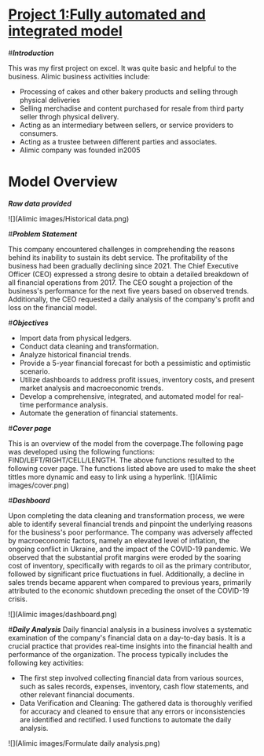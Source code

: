 
# [Project 1:Fully automated and integrated model](https://www.upwork.com/services/product/consulting-hr-a-fully-integrated-and-automated-financial-model-file-1651955799414988800?ref=project_share&tier=0)
#***Introduction***

This was my first project on excel. It was quite basic and helpful to the business. 
Alimic  business activities include:

- Processing of cakes and other bakery products and selling through physical deliveries
- Selling merchadise and content purchased for resale from third party seller throgh physical delivery.
- Acting as an intermediary between sellers, or service providers to consumers.
- Acting as a trustee between different parties and associates.
- Alimic company was founded in2005 

# Model Overview 
***Raw data provided***

![](Alimic images/Historical data.png)

#***Problem Statement***

This company encountered challenges in comprehending the reasons behind its inability to sustain its debt service. The profitability of the business had been gradually declining since 2021. The Chief Executive Officer (CEO) expressed a strong desire to obtain a detailed breakdown of all financial operations from 2017. The CEO sought a projection of the business's performance for the next five years based on observed trends. Additionally, the CEO requested a daily analysis of the company's profit and loss on the financial model.

#***Objectives***

- Import data from physical ledgers.
- Conduct data cleaning and transformation.
- Analyze historical financial trends.
- Provide a 5-year financial forecast for both a pessimistic and optimistic scenario.
- Utilize dashboards to address profit issues, inventory costs, and present market analysis and macroeconomic trends.
- Develop a comprehensive, integrated, and automated model for real-time performance analysis.
- Automate the generation of financial statements.


#***Cover page***

This is an overview of the model from the coverpage.The following page was developed using the following functions: FIND/LEFT/RIGHT/CELL/LENGTH. 
The above functions resulted to the following cover page. The functions listed above are used to make the sheet tittles more dynamic and easy to link using a hyperlink.
![](Alimic images/cover.png)

#***Dashboard***

Upon completing the data cleaning and transformation process, we were able to identify several financial trends and pinpoint the underlying reasons for the business's poor performance. The company was adversely affected by macroeconomic factors, namely an elevated level of inflation, the ongoing conflict in Ukraine, and the impact of the COVID-19 pandemic. We observed that the substantial profit margins were eroded by the soaring cost of inventory, specifically with regards to oil as the primary contributor, followed by significant price fluctuations in fuel. Additionally, a decline in sales trends became apparent when compared to previous years, primarily attributed to the economic shutdown preceding the onset of the COVID-19 crisis.

![](Alimic images/dashboard.png)

#***Daily Analysis***
Daily financial analysis in a business involves a systematic examination of the company's financial data on a day-to-day basis. It is a crucial practice that provides real-time insights into the financial health and performance of the organization. The process typically includes the following key activities:
- The first step involved collecting financial data from various sources, such as sales records, expenses, inventory, cash flow statements, and other relevant financial documents.
- Data Verification and Cleaning: The gathered data is thoroughly verified for accuracy and cleaned to ensure that any errors or inconsistencies are identified and rectified.
I used functions to automate the daily analysis.

![](Alimic images/Formulate daily analysis.png)










